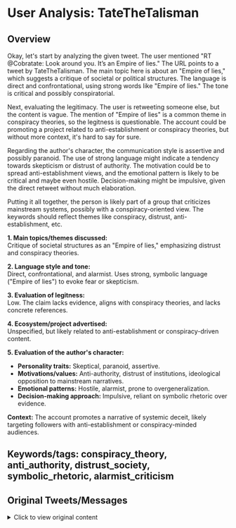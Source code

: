 # User Analysis: TateTheTalisman

## Overview

<think>
Okay, let's start by analyzing the given tweet. The user mentioned "RT @Cobratate: Look around you. It’s an Empire of lies." The URL points to a tweet by TateTheTalisman. The main topic here is about an "Empire of lies," which suggests a critique of societal or political structures. The language is direct and confrontational, using strong words like "Empire of lies." The tone is critical and possibly conspiratorial.

Next, evaluating the legitimacy. The user is retweeting someone else, but the content is vague. The mention of "Empire of lies" is a common theme in conspiracy theories, so the legitness is questionable. The account could be promoting a project related to anti-establishment or conspiracy theories, but without more context, it's hard to say for sure.

Regarding the author's character, the communication style is assertive and possibly paranoid. The use of strong language might indicate a tendency towards skepticism or distrust of authority. The motivation could be to spread anti-establishment views, and the emotional pattern is likely to be critical and maybe even hostile. Decision-making might be impulsive, given the direct retweet without much elaboration.

Putting it all together, the person is likely part of a group that criticizes mainstream systems, possibly with a conspiracy-oriented view. The keywords should reflect themes like conspiracy, distrust, anti-establishment, etc.
</think>

**1. Main topics/themes discussed:**  
Critique of societal structures as an "Empire of lies," emphasizing distrust and conspiracy theories.  

**2. Language style and tone:**  
Direct, confrontational, and alarmist. Uses strong, symbolic language ("Empire of lies") to evoke fear or skepticism.  

**3. Evaluation of legitness:**  
Low. The claim lacks evidence, aligns with conspiracy theories, and lacks concrete references.  

**4. Ecosystem/project advertised:**  
Unspecified, but likely related to anti-establishment or conspiracy-driven content.  

**5. Evaluation of the author's character:**  
- **Personality traits:** Skeptical, paranoid, assertive.  
- **Motivations/values:** Anti-authority, distrust of institutions, ideological opposition to mainstream narratives.  
- **Emotional patterns:** Hostile, alarmist, prone to overgeneralization.  
- **Decision-making approach:** Impulsive, reliant on symbolic rhetoric over evidence.  

**Context:** The account promotes a narrative of systemic deceit, likely targeting followers with anti-establishment or conspiracy-minded audiences.  

**Keywords/tags:** conspiracy_theory, anti_authority, distrust_society, symbolic_rhetoric, alarmist_criticism
---
## Original Tweets/Messages

<details>
<summary>Click to view original content</summary>

| Type | Content |
|------|---------|
| messages | RT @Cobratate: Look around you. 

It’s an Empire of lies. https://t.co/RHbZPKR6Dy |

</details>
